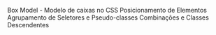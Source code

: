 Box Model - Modelo de caixas no CSS
Posicionamento de Elementos
Agrupamento de Seletores e Pseudo-classes
Combinações e Classes Descendentes
